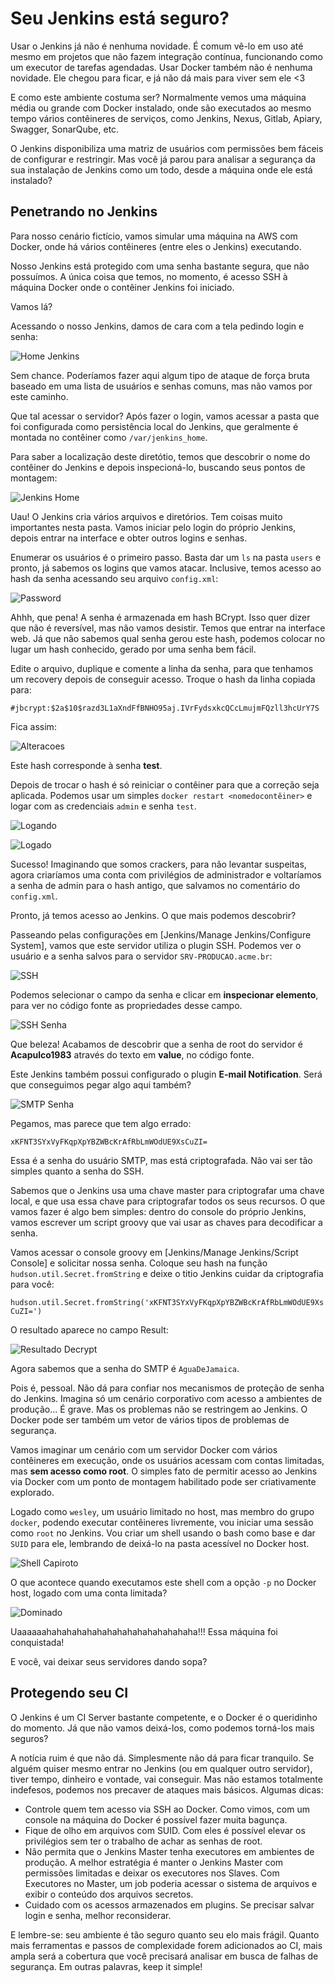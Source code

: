 # Seu Jenkins está seguro?

Usar o Jenkins já não é nenhuma novidade. É comum vê-lo em uso até mesmo
em projetos que não fazem integração contínua, funcionando como um executor
de tarefas agendadas. Usar Docker também não é nenhuma novidade. Ele chegou
para ficar, e já não dá mais para viver sem ele <3

E como este ambiente costuma ser? Normalmente vemos uma máquina média ou grande
com Docker instalado, onde são executados ao mesmo tempo vários contêineres
de serviços, como Jenkins, Nexus, Gitlab, Apiary, Swagger, SonarQube, etc.

O Jenkins disponibiliza uma matriz de usuários com permissões bem fáceis de
configurar e restringir. Mas você já parou para analisar a segurança da
sua instalação de Jenkins como um todo, desde a máquina onde ele está instalado?


## Penetrando no Jenkins

Para nosso cenário fictício, vamos simular uma máquina na AWS com Docker,
onde há vários contêineres (entre eles o Jenkins) executando.

Nosso Jenkins está protegido com uma senha bastante segura, que não possuímos.
A única coisa que temos, no momento, é acesso SSH à máquina Docker onde
o contêiner Jenkins foi iniciado.

Vamos lá?

Acessando o nosso Jenkins, damos de cara com a tela pedindo login e senha:

![Home Jenkins](./Screenshot_20170228_110752.png)

Sem chance. Poderíamos fazer aqui algum tipo de ataque de força bruta baseado
em uma lista de usuários e senhas comuns, mas não vamos por este caminho.

Que tal acessar o servidor? Após fazer o login, vamos acessar a pasta que foi
configurada como persistência local do Jenkins, que geralmente é montada
no contêiner como `/var/jenkins_home`.

Para saber a localização deste diretótio, temos que descobrir o nome do
contêiner do Jenkins e depois inspecioná-lo, buscando seus pontos de montagem:

![Jenkins Home](./Screenshot_20170228_112218.png)

Uau! O Jenkins cria vários arquivos e diretórios. Tem coisas muito importantes
nesta pasta. Vamos iniciar pelo login do próprio Jenkins, depois entrar na
interface e obter outros logins e senhas.

Enumerar os usuários é o primeiro passo. Basta dar um `ls` na pasta `users` e
pronto, já sabemos os logins que vamos atacar. Inclusive, temos acesso
ao hash da senha acessando seu arquivo `config.xml`:

![Password](./Screenshot_20170228_113411.png)

Ahhh, que pena! A senha é armazenada em hash BCrypt. Isso quer dizer que não é
reversível, mas não vamos desistir. Temos que entrar na interface web.
Já que não sabemos qual senha gerou este hash, podemos colocar no lugar
um hash conhecido, gerado por uma senha bem fácil.

Edite o arquivo, duplique e comente a linha da senha, para que tenhamos
um recovery depois de conseguir acesso.
Troque o hash da linha copiada para:

`#jbcrypt:$2a$10$razd3L1aXndFfBNHO95aj.IVrFydsxkcQCcLmujmFQzll3hcUrY7S`

Fica assim:

![Alteracoes](./Screenshot_20170228_165308.png)

Este hash corresponde à senha **test**.

Depois de trocar o hash é só reiniciar o contêiner para que a correção seja
aplicada. Podemos usar um simples `docker restart <nomedocontêiner>` e
logar com as credenciais `admin` e senha `test`.

![Logando](./Screenshot_20170228_165528.png)

![Logado](./Screenshot_20170228_165608.png)

Sucesso! Imaginando que somos crackers, para não levantar suspeitas, agora
criaríamos uma conta com privilégios de administrador e voltaríamos a senha
de admin para o hash antigo, que salvamos no comentário do `config.xml`.

Pronto, já temos acesso ao Jenkins. O que mais podemos descobrir?

Passeando pelas configurações em [Jenkins/Manage Jenkins/Configure System],
vamos que este servidor utiliza o plugin SSH. Podemos ver o usuário e a
senha salvos para o servidor `SRV-PRODUCAO.acme.br`:

![SSH](./Screenshot_20170228_191311.png)

Podemos selecionar o campo da senha e clicar em **inspecionar elemento**, para
ver no código fonte as propriedades desse campo.

![SSH Senha](./Screenshot_20170228_191503.png)

Que beleza! Acabamos de descobrir que a senha de root do servidor é
**Acapulco1983** através do texto em **value**, no código fonte.

Este Jenkins também possui configurado o plugin **E-mail Notification**.
Será que conseguimos pegar algo aqui também?

![SMTP Senha](./Screenshot_20170228_191935.png)

Pegamos, mas parece que tem algo errado:

`xKFNT3SYxVyFKqpXpYBZWBcKrAfRbLmWOdUE9XsCuZI=`

Essa é a senha do usuário SMTP, mas está criptografada. Não vai ser tão
simples quanto a senha do SSH.

Sabemos que o Jenkins usa uma chave master para criptografar uma chave local,
e que usa essa chave para criptografar todos os seus recursos.
O que vamos fazer é algo bem simples: dentro do console do próprio Jenkins,
vamos escrever um script groovy que vai usar as chaves para decodificar
a senha.

Vamos acessar o console groovy em [Jenkins/Manage Jenkins/Script Console] e
solicitar nossa senha. Coloque seu hash na função
`hudson.util.Secret.fromString` e deixe o titio Jenkins cuidar da
criptografia para você:

`hudson.util.Secret.fromString('xKFNT3SYxVyFKqpXpYBZWBcKrAfRbLmWOdUE9XsCuZI=')`

O resultado aparece no campo Result:

![Resultado Decrypt](./Screenshot_20170228_192629.png)

Agora sabemos que a senha do SMTP é `AguaDeJamaica`.

Pois é, pessoal. Não dá para confiar nos mecanismos de proteção de senha do
Jenkins. Imagina só um cenário corporativo com acesso a ambientes de produção...
É grave. Mas os problemas não se restringem ao Jenkins. O Docker pode ser
também um vetor de vários tipos de problemas de segurança.

Vamos imaginar um cenário com um servidor Docker com vários contêineres em
execução, onde os usuários acessam com contas limitadas, mas **sem acesso
como root**. O simples fato de permitir acesso ao Jenkins via Docker com
um ponto de montagem habilitado pode ser criativamente explorado.

Logado como `wesley`, um usuário limitado no host, mas membro do grupo
`docker`, podendo executar contêineres livremente, vou iniciar uma sessão
como `root` no Jenkins. Vou criar um shell usando o bash como base e
dar `SUID` para ele, lembrando de deixá-lo na pasta acessível no
Docker host.

![Shell Capiroto](./Screenshot_20170228_195003.png)

O que acontece quando executamos este shell com a opção `-p` no Docker
host, logado com uma conta limitada?

![Dominado](./Screenshot_20170228_195257.png)

Uaaaaaahahahahahahahahahahahahahahaha!!! Essa máquina foi conquistada!

E você, vai deixar seus servidores dando sopa?


## Protegendo seu CI

O Jenkins é um CI Server bastante competente, e o Docker é o queridinho do
momento. Já que não vamos deixá-los, como podemos torná-los mais seguros?

A notícia ruim é que não dá. Simplesmente não dá para ficar tranquilo.
Se alguém quiser mesmo entrar no Jenkins (ou em qualquer outro servidor),
tiver tempo, dinheiro e vontade, vai conseguir. Mas não estamos totalmente
indefesos, podemos nos precaver de ataques mais básicos. Algumas dicas:

 - Controle quem tem acesso via SSH ao Docker. Como vimos, com um console na
 máquina do Docker é possível fazer muita bagunça.
 - Fique de olho em arquivos com SUID. Com eles é possível elevar os privilégios
 sem ter o trabalho de achar as senhas de root.
 - Não permita que o Jenkins Master tenha executores em ambientes de produção.
 A melhor estratégia é manter o Jenkins Master com permissões limitadas e deixar
 os executores nos Slaves. Com Executores no Master, um job poderia acessar o
 sistema de arquivos e exibir o conteúdo dos arquivos secretos.
 - Cuidado com os acessos armazenados em plugins. Se precisar salvar login e
 senha, melhor reconsiderar.

E lembre-se: seu ambiente é tão seguro quanto seu elo mais frágil. Quanto mais
ferramentas e passos de complexidade forem adicionados ao CI, mais ampla será
a cobertura que você precisará analisar em busca de falhas de segurança.
Em outras palavras, keep it simple!
